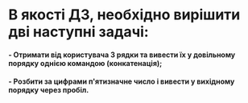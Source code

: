 # В якості ДЗ, необхідно вирішити дві наступні задачі:

#### - Отримати від користувача 3 рядки та вивести їх у довільному порядку однією командою (конкатенація);
#### - Розбити за цифрами п'ятизначне число і вивести у вихідному порядку через пробіл.